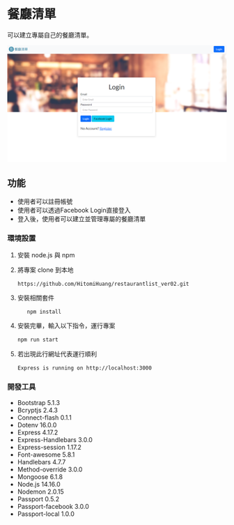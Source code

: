# 餐廳清單
可以建立專屬自己的餐廳清單。

<img src="./public/images/3_A1.png"><br>

## 功能
- 使用者可以註冊帳號
- 使用者可以透過Facebook Login直接登入
- 登入後，使用者可以建立並管理專屬的餐廳清單

### 環境設置
1. 安裝 node.js 與 npm
2. 將專案 clone 到本地
   ```
   https://github.com/HitomiHuang/restaurantlist_ver02.git
   ```

3. 安裝相關套件
   ```
      npm install
   ```

4. 安裝完畢，輸入以下指令，運行專案
   ```bash
   npm run start
   ```

5. 若出現此行網址代表運行順利
   ```bash
   Express is running on http://localhost:3000
   ```


### 開發工具
- Bootstrap 5.1.3
- Bcryptjs 2.4.3
- Connect-flash 0.1.1
- Dotenv 16.0.0 
- Express 4.17.2
- Express-Handlebars 3.0.0   
- Express-session 1.17.2  
- Font-awesome 5.8.1
- Handlebars 4.7.7
- Method-override 3.0.0
- Mongoose 6.1.8
- Node.js 14.16.0
- Nodemon 2.0.15
- Passport 0.5.2
- Passport-facebook 3.0.0
- Passport-local 1.0.0
